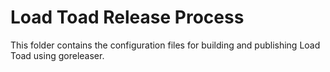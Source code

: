 <!--- Content managed by Project Forge, see [projectforge.md] for details. -->
# Load Toad Release Process

This folder contains the configuration files for building and publishing Load Toad using goreleaser.
